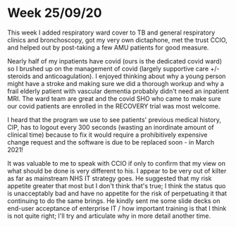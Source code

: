 # Week 25/09/20

This week I added respiratory ward cover to TB and general respiratory clinics and bronchoscopy, got my very own dictaphone, met the trust CCIO, and helped out by post-taking a few AMU patients for good measure. 

Nearly half of my inpatients have covid (ours is the dedicated covid ward) so I brushed up on the management of covid (largely supportive care +/- steroids and anticoagulation). I enjoyed thinking about why a young person might have a stroke and making sure we did a thorough workup and why a frail elderly patient with vascular dementia probably didn't need an inpatient MRI. The ward team are great and the covid SHO who came to make sure our covid patients are enrolled in the RECOVERY trial was most welcome.

I heard that the program we use to see patients' previous medical history, CIP, has to logout every 300 seconds (wasting an inordinate amount of clinical time) because to fix it would require a prohibitively expensive change request and the software is due to be replaced soon - in March 2021! 

It was valuable to me to speak with CCIO if only to confirm that my view on what should be done is very different to his. I appear to be very out of kilter as far as mainstream NHS IT strategy goes. He suggested that my risk appetite greater that most but I don't think that's true; I think the status quo is unacceptably bad and have no appetite for the risk of perpetuating it that continuing to do the same brings. He kindly sent me some slide decks on end-user acceptance of enterprise IT / how important training is that I think is not quite right; I'll try and articulate why in more detail another time.
